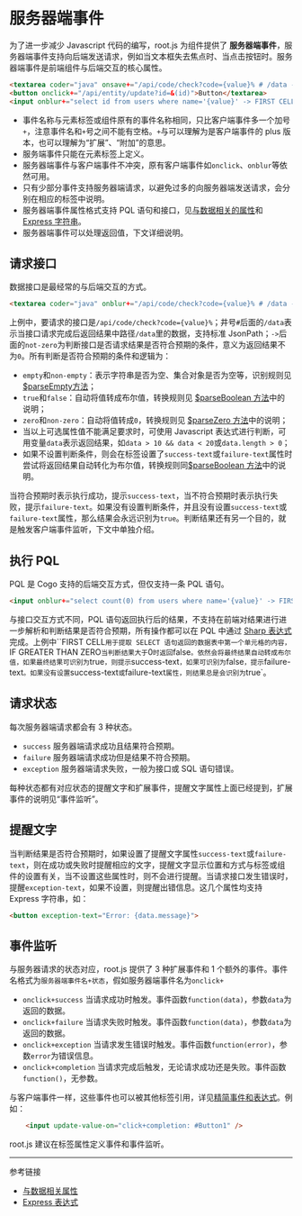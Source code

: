 # 服务器端事件

为了进一步减少 Javascript 代码的编写，root.js 为组件提供了 **服务器端事件**，服务器端事件支持向后端发送请求，例如当文本框失去焦点时、当点击按钮时。服务器端事件是前端组件与后端交互的核心属性。

```html
<textarea coder="java" onsave+="/api/code/check?code={value}% # /data -> not-zero"></textarea>
<button onclick+="/api/entity/update?id=&(id)">Button</textarea>
<input onblur+="select id from users where name='{value}' -> FIRST CELL -> IF GREATER THAN ZERO false ELSE true">
```

* 事件名称与元素标签或组件原有的事件名称相同，只比客户端事件多一个加号`+`，注意事件名和`+`号之间不能有空格。`+`与可以理解为是客户端事件的 plus 版本，也可以理解为“扩展”、“附加”的意思。
* 服务端事件只能在元素标签上定义。
* 服务器端事件与客户端事件不冲突，原有客户端事件如`onclick`、`onblur`等依然可用。
* 只有少部分事件支持服务器端请求，以避免过多的向服务器端发送请求，会分别在相应的标签中说明。
* 服务器端事件属性格式支持 PQL 语句和接口，见[与数据相关的属性](/root.js/data.md)和 [Express 字符串](/root.js/express.md)。
* 服务器端事件可以处理返回值，下文详细说明。

## 请求接口

数据接口是最经常的与后端交互的方式。

```html
<textarea coder="java" onblur+="/api/code/check?code={value}% # /data -> not-zero"></textarea>
```

上例中，要请求的接口是`/api/code/check?code={value}%`；井号`#`后面的`/data`表示当接口请求完成后返回结果中路径`/data`里的数据，支持标准 JsonPath；`->`后面的`not-zero`为判断接口是否请求结果是否符合预期的条件，意义为返回结果不为`0`。所有判断是否符合预期的条件和逻辑为：

+ `empty`和`non-empty`：表示字符串是否为空、集合对象是否为空等，识别规则见 [$parseEmpty方法](/root.js/root.md#parse)；
+ `true`和`false`：自动将值转成布尔值，转换规则见 [$parseBoolean 方法](/root.js/root.md#parse)中的说明；
+ `zero`和`non-zero`：自动将值转成`0`，转换规则见 [$parseZero 方法](/root.js/root.md#parse)中的说明；
+ 当以上可选属性值不能满足要求时，可使用 Javascript 表达式进行判断，可用变量`data`表示返回结果，如`data > 10 && data < 20`或`data.length > 0`；
+ 如果不设置判断条件，则会在标签设置了`success-text`或`failure-text`属性时尝试将返回结果自动转化为布尔值，转换规则同[$parseBoolean 方法](/root.js/root.md#parse)中的说明。

当符合预期时表示执行成功，提示`success-text`，当不符合预期时表示执行失败，提示`failure-text`。如果没有设置判断条件，并且没有设置`success-text`或`failure-text`属性，那么结果会永远识别为`true`。判断结果还有另一个目的，就是触发客户端事件监听，下文中单独介绍。

## 执行 PQL

PQL 是 Cogo 支持的后端交互方式，但仅支持一条 PQL 语句。

```html
<input onblur+="select count(0) from users where name='{value}' -> FIRST CELL -> IF GREATER THAN ZERO false ELSE true">
```

与接口交互方式不同，PQL 语句返回执行后的结果，不支持在前端对结果进行进一步解析和判断结果是否符合预期，所有操作都可以在 PQL 中通过 [Sharp 表达式](/pql/sharp.md)完成。上例中``FIRST CELL`用于提取 SELECT 语句返回的数据表中第一个单元格的内容，`IF GREATER THAN ZERO`当判断结果大于`0`时返回`false`。依然会将最终结果自动转成布尔值，如果最终结果可识别为`true`，则提示`success-text`，如果可识别为`false`，提示`failure-text`。如果没有设置`success-text`或`failure-text`属性，则结果总是会识别为`true`。

## 请求状态

每次服务器端请求都会有 3 种状态。

* `success` 服务器端请求成功且结果符合预期。
* `failure` 服务器端请求成功但是结果不符合预期。
* `exception` 服务器端请求失败，一般为接口或 SQL 语句错误。

每种状态都有对应状态的提醒文字和扩展事件，提醒文字属性上面已经提到，扩展事件的说明见“事件监听”。

## 提醒文字

当判断结果是否符合预期时，如果设置了提醒文字属性`success-text`或`failure-text`，则在成功或失败时提醒相应的文字，提醒文字显示位置和方式与标签或组件的设置有关，当不设置这些属性时，则不会进行提醒。当请求接口发生错误时，提醒`exception-text`，如果不设置，则提醒出错信息。这几个属性均支持 Express 字符串，如：

```html
<button exception-text="Error: {data.message}">
```

## 事件监听

与服务器请求的状态对应，root.js 提供了 3 种扩展事件和 1 个额外的事件。事件名格式为`服务器端事件名+状态`，假如服务器端事件名为`onclick+`

* `onclick+success` 当请求成功时触发。事件函数`function(data)`，参数`data`为返回的数据。
* `onclick+failure` 当请求失败时触发。事件函数`function(data)`，参数`data`为返回的数据。
* `onclick+exception` 当请求发生错误时触发。事件函数`function(error)`，参数`error`为错误信息。
* `onclick+completion` 当请求完成后触发，无论请求成功还是失败。事件函数`function()`，无参数。

与客户端事件一样，这些事件也可以被其他标签引用，详见[精简事件和表达式](/root.js/event.md)。例如：

```html
    <input update-value-on="click+completion: #Button1" />
```

root.js 建议在标签属性定义事件和事件监听。

---
参考链接

* [与数据相关属性](/root.js/data.md)
* [Express 表达式](/root.js/express.md)